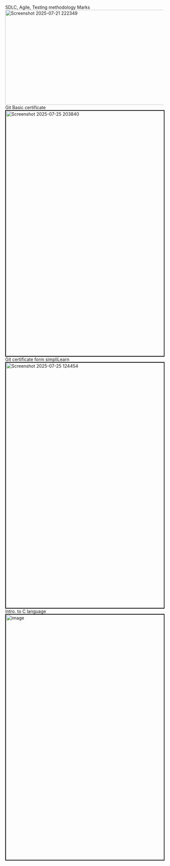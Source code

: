 SDLC, Agile, Testing methodology Marks
<img width="1050" height="302" alt="Screenshot 2025-07-21 222349" src="https://github.com/user-attachments/assets/572bdb9a-6b51-457f-9268-ab57cc50c1cd" />
Git Basic certificate
<img width="1050" height="781" alt="Screenshot 2025-07-25 203840" style="border: 2px solid black;" src="https://github.com/user-attachments/assets/be06ef3d-9a30-4a9f-821b-b3b7087b8d06" />
Git certificate form simpliLearn
<img width="1050" height="781" alt="Screenshot 2025-07-25 124454" style="border: 2px solid black;" src="https://github.com/user-attachments/assets/811cb2cf-c447-4a0d-99fe-85e2a3431c2c" />
Intro. to C language
<img width="1050" height="781" alt="image" style="border: 2px solid black;"  src="https://github.com/user-attachments/assets/0f86cc6b-db42-4f19-9fb4-81af92f2d033" />

